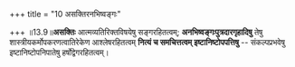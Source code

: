 +++
title = "10 असक्तिरनभिष्वङ्गः"

+++
॥13.9॥**असक्तिः** आत्मव्यतिरिक्तविषयेषु सङ्गरहितत्वम्;
**अनभिष्वङ्गःपुत्रदारगृहादिषु** तेषु शास्त्रीयकर्मोपकरणत्वातिरेकेण
आश्लेषरहितत्वम् **नित्यं च समचित्तत्वम् इष्टानिष्टोपपत्तिषु** --
संकल्पप्रभवेषु इष्टानिष्टोपनिपातेषु हर्षोद्वेगरहितत्वम्।
